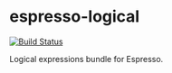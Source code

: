 # espresso-logical

[![Build Status](https://travis-ci.org/Dhii/espresso-logical.svg?branch=master)](https://travis-ci.org/Dhii/espresso-logical)

Logical expressions bundle for Espresso.
